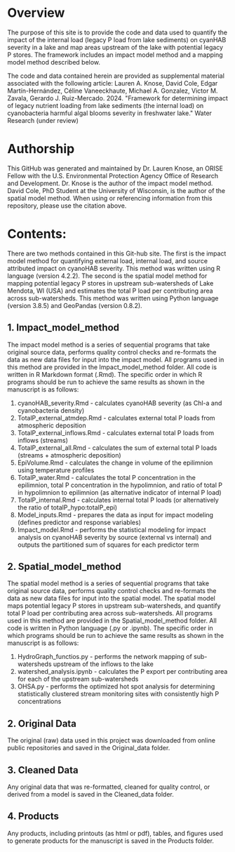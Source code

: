 # Overview
The purpose of this site is to provide the code and data used to quantify the impact of the internal load (legacy P load from lake sediments) on cyanHAB severity in a lake and map areas upstream of the lake with potential legacy P stores. The framework includes an impact model method and a mapping model method described below.  

The code and data contained herein are provided as supplemental material associated with the following article: 
Lauren A. Knose, David Cole, Edgar Martín-Hernández, Céline Vaneeckhaute, Michael A. Gonzalez, Victor M. Zavala, Gerardo J. Ruiz-Mercado. 2024. "Framework for determining impact of legacy nutrient loading from lake sediments (the internal load) on cyanobacteria harmful algal blooms severity in freshwater lake." Water Research (under review)  

# Authorship
This GitHub was generated and maintained by Dr. Lauren Knose, an ORISE Fellow with the U.S. Environmental Protection Agency Office of Research and Development. Dr. Knose is the author of the impact model method. David Cole, PhD Student at the University of Wisconsin, is the author of the spatial model method. When using or referencing information from this repository, please use the citation above.

# Contents:
There are two methods contained in this Git-hub site. The first is the impact model method for quantifying external load, internal load, and source attributed impact on cyanoHAB severity. This method was written using R language (version 4.2.2). The second is the spatial model method for mapping potential legacy P stores in upstream sub-watersheds of Lake Mendota, WI (USA) and estimates the total P load per contributing area across sub-watersheds. This method was written using Python language (version 3.8.5) and GeoPandas (version 0.8.2).

## 1. Impact_model_method
The impact model method is a series of sequential programs that take original source data, performs quality control checks and re-formats the data as new data files for input into the impact model. All programs used in this method are provided in the Impact_model_method folder. All code is written in R Markdown format (.Rmd). The specific order in which R programs should be run to achieve the same results as shown in the manuscript is as follows:
  1. cyanoHAB_severity.Rmd - calculates cyanoHAB severity (as Chl-a and cyanobacteria density)
  2. TotalP_external_atmdep.Rmd - calculates external total P loads from atmospheric deposition
  3. TotalP_external_inflows.Rmd - calculates external total P loads from inflows (streams)
  4. TotalP_external_all.Rmd - calculates the sum of external total P loads (streams + atmospheric deposition)
  5. EpiVolume.Rmd - calculates the change in volume of the epilimnion  using temperature profiles
  6. TotalP_water.Rmd - calculates the total P concentration in the epilimnion, total P concentration in the hypolimnion, and ratio of total P in hypolimnion to epilimnion (as alternative indicator of internal P load)
  7. TotalP_internal.Rmd - calculates internal total P loads (or alternatively the ratio of totalP_hypo:totalP_epi)
  8. Model_inputs.Rmd - prepares the data as input for impact modeling (defines predictor and response variables)
  9. Impact_model.Rmd - performs the statistical modeling for impact analysis on cyanoHAB severity by source (external vs internal) and outputs the partitioned sum of squares for each predictor term 

## 2. Spatial_model_method
The spatial model method is a series of sequential programs that take original source data, performs quality control checks and re-formats the data as new data files for input into the spatial model. The spatial model maps potential legacy P stores in upstream sub-watersheds, and quantify total P load per contributing area across sub-watersheds. All programs used in this method are provided in the Spatial_model_method folder. All code is written in Python language (.py or .ipynb). The specific order in which programs should be run to achieve the same results as shown in the manuscript is as follows:
  1. HydroGraph_functios.py - performs the network mapping of sub-watersheds upstream of the inflows to the lake
  2. watershed_analysis.ipynb - calculates the P export per contributing area for each of the upstream sub-watersheds
  3. OHSA.py - performs the optimized hot spot analysis for determining statistically clustered stream monitoring sites with consistently high P concentrations

## 2. Original Data 
The original (raw) data used in this project was downloaded from online public repositories
and saved in the Original_data folder. 

## 3. Cleaned Data
Any original data that was re-formatted, cleaned for quality control, or derived from a model is saved in the Cleaned_data folder. 

## 4. Products 
Any products, including printouts (as html or pdf), tables, and figures used to generate products for the manuscript is saved in the Products folder.
